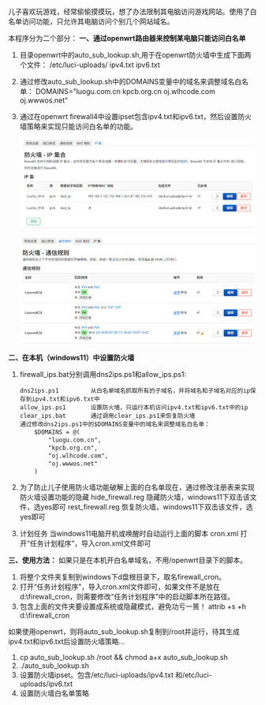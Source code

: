 儿子喜欢玩游戏，经常偷偷摸摸玩，想了办法限制其电脑访问游戏网站。使用了白名单访问功能，只允许其电脑访问个别几个网站域名。

本程序分为二个部分：
**一、通过openwrt路由器来控制某电脑只能访问白名单**

1. 目录openwrt中的auto_sub_lookup.sh,用于在openwrt防火墙中生成下面两个文件：
    /etc/luci-uploads/
        ipv4.txt
        ipv6.txt

2. 通过修改auto_sub_lookup.sh中的DOMAINS变量中的域名来调整域名白名单：
        DOMAINS="luogu.com.cn
        kpcb.org.cn
        oj.wlhcode.com
        oj.wwwos.net"
    
3. 通过在openwrt firewall4中设置ipset包含ipv4.txt和ipv6.txt，然后设置防火墙策略来实现只能访问白名单的功能。

    ![image-20250604161355497](./openwrt/openwrt_ipset.png)

    ![image-20250604161505642](./openwrt/openwrt_firewall.png)

**二、在本机（windows11）中设置防火墙**

1. firewall_ips.bat分别调用dns2ips.ps1和allow_ips.ps1:

       dns2ips.ps1         从白名单域名抓取所有的子域名，并将域名和子域名对应的ip保存到ipv4.txt和ipv6.txt中
       allow_ips.ps1       设置防火墙，只运行本机访问ipv4.txt和ipv6.txt中的ip
       clear_ips.bat       通过调用clear_ips.ps1来恢复防火墙
       通过修改dns2ips.ps1中的$DOMAINS变量中的域名来调整域名白名单：
           $DOMAINS = @(
               "luogu.com.cn",
               "kpcb.org.cn",
               "oj.wlhcode.com",
               "oj.wwwos.net"
           )
2. 为了防止儿子使用防火墙功能破解上面的白名单现在，通过修改注册表来实现防火墙设置功能的隐藏
    hide_firewall.reg   隐藏防火墙，windows11下双击该文件，选yes即可
    rest_firewall.reg   恢复防火墙，windows11下双击该文件，选yes即可

3. 计划任务
    当windows11电脑开机或唤醒时自动运行上面的脚本
    cron.xml            打开“任务计划程序”，导入cron.xml文件即可

**三、使用方法：**
    如果只是在本机开白名单域名，不用/openwrt目录下的脚本。
1. 将整个文件夹复制到windows下d盘根目录下，取名firewall_cron。
2. 打开“任务计划程序”，导入cron.xml文件即可，如果文件不是放在d:\firewall_cron，则需要修改“任务计划程序”中的启动脚本所在路径。
3. 包含上面的文件夹要设置成系统或隐藏模式，避免功亏一篑！
        attrib +s +h d:\firewall_cron

​	如果使用openwrt，则将auto_sub_lookup.sh复制到/root并运行，待其生成ipv4.txt和ipv6.txt后设置防火墙策略...
1. cp auto_sub_lookup.sh /root && chmod a+x auto_sub_lookup.sh
2. ./auto_sub_lookup.sh
3. 设置防火墙ipset。包含/etc/luci-uploads/ipv4.txt 和/etc/luci-uploads/ipv6.txt
4. 设置防火墙白名单策略